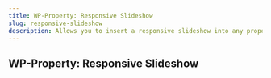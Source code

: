 ```yaml
---
title: WP-Property: Responsive Slideshow
slug: responsive-slideshow
description: Allows you to insert a responsive slideshow into any property page with lightbox option
---
```


## WP-Property: Responsive Slideshow